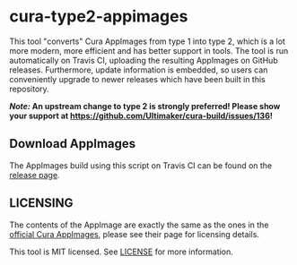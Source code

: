 # cura-type2-appimages

This tool "converts" Cura AppImages from type 1 into type 2, which is a lot more modern, more efficient and has better support in tools. The tool is run automatically on Travis CI, uploading the resulting AppImages on GitHub releases. Furthermore, update information is embedded, so users can conveniently upgrade to newer releases which have been built in this repository.

***Note:* An upstream change to type 2 is strongly preferred! Please show your support at https://github.com/Ultimaker/cura-build/issues/136!**


## Download AppImages

The AppImages build using this script on Travis CI can be found on the [release page](releases/).


## LICENSING

The contents of the AppImage are exactly the same as the ones in the [official Cura AppImages](https://github.com/Ultimaker/Cura/releases), please see their page for licensing details.

This tool is MIT licensed. See [LICENSE](LICENSE.txt) for more information.
